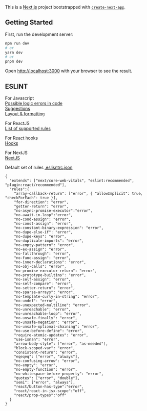 This is a [Next.js](https://nextjs.org/) project bootstrapped with [`create-next-app`](https://github.com/vercel/next.js/tree/canary/packages/create-next-app).

## Getting Started

First, run the development server:

```bash
npm run dev
# or
yarn dev
# or
pnpm dev
```

Open [http://localhost:3000](http://localhost:3000) with your browser to see the result.

## ESLINT

For Javascript\
[Possible logic errors in code](https://eslint.org/docs/latest/rules/#possible-problems)\
[Suggestions](https://eslint.org/docs/latest/rules/#suggestions)\
[Layout & formatting](https://eslint.org/docs/latest/rules/#layout--formatting)

For ReactJS\
[List of supported rules](https://www.npmjs.com/package/eslint-plugin-react)

For React hooks\
[Hooks](https://www.npmjs.com/package/eslint-plugin-react-hooks)

For NextJS\
[NextJS](https://www.npmjs.com/package/@next/eslint-plugin-next)

Default set of rules [.eslisntrc.json](https://github.com/abidwai/style-guide-demo/blob/main/.eslintrc.json)

```
{
  "extends": ["next/core-web-vitals", "eslint:recommended", "plugin:react/recommended"],
  "rules":{
    "array-callback-return": ["error", { "allowImplicit": true, "checkForEach": true }],
    "for-direction": "error",
    "getter-return": "error",
    "no-async-promise-executor":"error",
    "no-await-in-loop":"error",
    "no-cond-assign": "error",
    "no-const-assign": "error",
    "no-constant-binary-expression": "error",
    "no-dupe-else-if": "error",
    "no-dupe-keys": "error",
    "no-duplicate-imports": "error",
    "no-empty-pattern": "error",
    "no-ex-assign": "error",
    "no-fallthrough": "error",
    "no-func-assign": "error",
    "no-inner-declarations": "error",
    "no-obj-calls": "error",
    "no-promise-executor-return": "error",
    "no-prototype-builtins": "error",
    "no-self-assign": "error",
    "no-self-compare": "error",
    "no-setter-return": "error",
    "no-sparse-arrays": "error",
    "no-template-curly-in-string": "error",
    "no-undef": "error",
    "no-unexpected-multiline": "error",
    "no-unreachable": "error",
    "no-unreachable-loop": "error",
    "no-unsafe-finally": "error",
    "no-unsafe-negation": "error",
    "no-unsafe-optional-chaining": "error",
    "no-use-before-define": "error",
    "require-atomic-updates": "error",
    "use-isnan": "error",
    "arrow-body-style": ["error", "as-needed"],
    "block-scoped-var": "error",
    "consistent-return": "error",
    "eqeqeq": ["error", "always"],
    "no-confusing-arrow": "error",
    "no-empty": "error",
    "no-empty-function": "error",
    "no-whitespace-before-property": "error",
    "quotes": ["error", "double"],
    "semi": ["error", "always"],
    "react/button-has-type":"error",
    "react/react-in-jsx-scope":"off",
    "react/prop-types":"off"
  }
}
```

